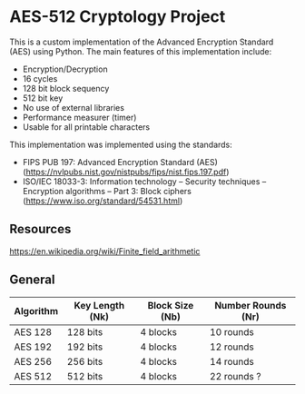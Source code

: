 # AES-512 Cryptology Project

This is a custom implementation of the Advanced Encryption Standard (AES) using Python. The main features of this implementation include:

- Encryption/Decryption
- 16 cycles
- 128 bit block sequency 
- 512 bit key
- No use of external libraries
- Performance measurer (timer) 
- Usable for all printable characters

This implementation was implemented using the standards:

- FIPS PUB 197: Advanced Encryption Standard (AES) (https://nvlpubs.nist.gov/nistpubs/fips/nist.fips.197.pdf)
- ISO/IEC 18033-3: Information technology – Security techniques – Encryption algorithms – Part 3: Block ciphers (https://www.iso.org/standard/54531.html)

## Resources 
https://en.wikipedia.org/wiki/Finite_field_arithmetic



## General 

Algorithm | Key Length (Nk) | Block Size (Nb) | Number Rounds (Nr) | 
--------- | --------------- | --------------- | ------------------ | 
AES 128   | 128 bits        | 4 blocks        | 10 rounds          | 
AES 192   | 192 bits        | 4 blocks        | 12 rounds          | 
AES 256   | 256 bits        | 4 blocks        | 14 rounds          |
AES 512   | 512 bits        | 4 blocks        | 22 rounds ?        |


